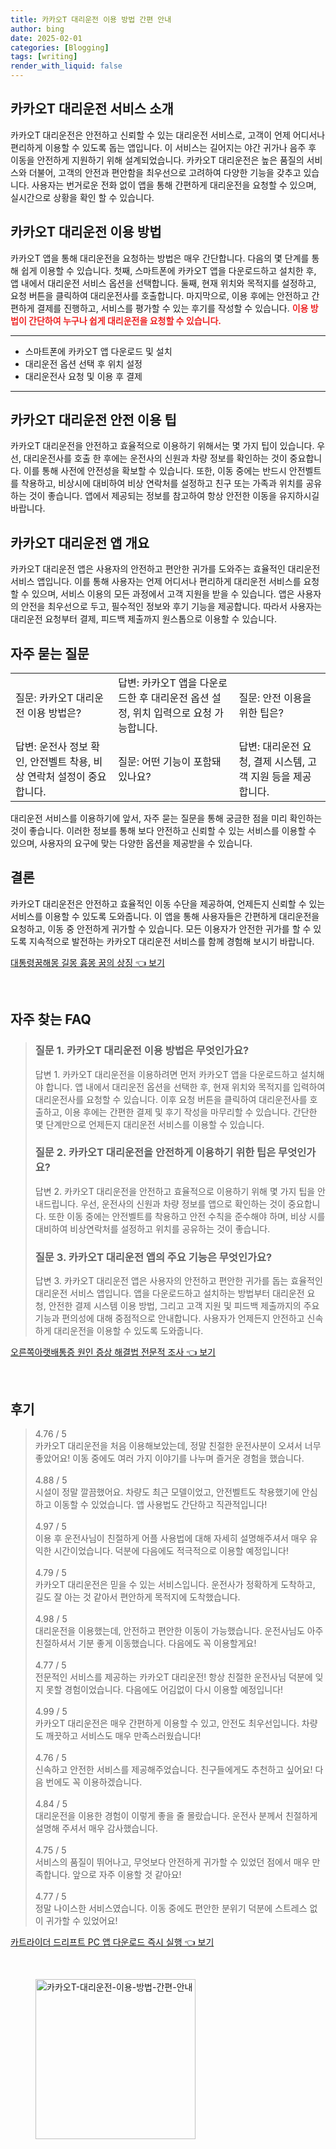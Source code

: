 ```yaml
---
title: 카카오T 대리운전 이용 방법 간편 안내
author: bing
date: 2025-02-01
categories: [Blogging]
tags: [writing]
render_with_liquid: false
---
```



<h2 id='카카오T대리운전소개'>카카오T 대리운전 서비스 소개</h2>

<p>카카오T 대리운전은 안전하고 신뢰할 수 있는 대리운전 서비스로, 고객이 언제 어디서나 편리하게 이용할 수 있도록 돕는 앱입니다. 이 서비스는 길어지는 야간 귀가나 음주 후 이동을 안전하게 지원하기 위해 설계되었습니다. 카카오T 대리운전은 높은 품질의 서비스와 더불어, 고객의 안전과 편안함을 최우선으로 고려하여 다양한 기능을 갖추고 있습니다. 사용자는 번거로운 전화 없이 앱을 통해 간편하게 대리운전을 요청할 수 있으며, 실시간으로 상황을 확인 할 수 있습니다.</p>

<h2 id='카카오T대리운전이용방법'>카카오T 대리운전 이용 방법</h2>

<p>카카오T 앱을 통해 대리운전을 요청하는 방법은 매우 간단합니다. 다음의 몇 단계를 통해 쉽게 이용할 수 있습니다. 첫째, 스마트폰에 카카오T 앱을 다운로드하고 설치한 후, 앱 내에서 대리운전 서비스 옵션을 선택합니다. 둘째, 현재 위치와 목적지를 설정하고, 요청 버튼을 클릭하여 대리운전사를 호출합니다. 마지막으로, 이용 후에는 안전하고 간편하게 결제를 진행하고, 서비스를 평가할 수 있는 후기를 작성할 수 있습니다. <b><span style="color: #ee2323;">이용 방법이 간단하여 누구나 쉽게 대리운전을 요청할 수 있습니다.</span></b></p>

<hr />

<ul>
    <li>스마트폰에 카카오T 앱 다운로드 및 설치</li>
    <li>대리운전 옵션 선택 후 위치 설정</li>
    <li>대리운전사 요청 및 이용 후 결제</li>
</ul>

<hr />

<h2 id='카카오T대리운전안전이용팁'>카카오T 대리운전 안전 이용 팁</h2>

<p>카카오T 대리운전을 안전하고 효율적으로 이용하기 위해서는 몇 가지 팁이 있습니다. 우선, 대리운전사를 호출 한 후에는 운전사의 신원과 차량 정보를 확인하는 것이 중요합니다. 이를 통해 사전에 안전성을 확보할 수 있습니다. 또한, 이동 중에는 반드시 안전벨트를 착용하고, 비상시에 대비하여 비상 연락처를 설정하고 친구 또는 가족과 위치를 공유하는 것이 좋습니다. 앱에서 제공되는 정보를 참고하여 항상 안전한 이동을 유지하시길 바랍니다.</p>

<h2 id='카카오T대리운전앱개요'>카카오T 대리운전 앱 개요</h2>

<p>카카오T 대리운전 앱은 사용자의 안전하고 편안한 귀가를 도와주는 효율적인 대리운전 서비스 앱입니다. 이를 통해 사용자는 언제 어디서나 편리하게 대리운전 서비스를 요청할 수 있으며, 서비스 이용의 모든 과정에서 고객 지원을 받을 수 있습니다. 앱은 사용자의 안전을 최우선으로 두고, 필수적인 정보와 후기 기능을 제공합니다. 따라서 사용자는 대리운전 요청부터 결제, 피드백 제출까지 원스톱으로 이용할 수 있습니다.</p>

<h2 id='자주묻는질문'>자주 묻는 질문</h2>

<table>
    <tr>
        <td>질문: 카카오T 대리운전 이용 방법은?</td>
        <td>답변: 카카오T 앱을 다운로드한 후 대리운전 옵션 설정, 위치 입력으로 요청 가능합니다.</td>
        <td>질문: 안전 이용을 위한 팁은?</td>
    </tr>
    <tr>
        <td>답변: 운전사 정보 확인, 안전벨트 착용, 비상 연락처 설정이 중요합니다.</td>
        <td>질문: 어떤 기능이 포함돼 있나요?</td>
        <td>답변: 대리운전 요청, 결제 시스템, 고객 지원 등을 제공합니다.</td>
    </tr>
</table>

<p>대리운전 서비스를 이용하기에 앞서, 자주 묻는 질문을 통해 궁금한 점을 미리 확인하는 것이 좋습니다. 이러한 정보를 통해 보다 안전하고 신뢰할 수 있는 서비스를 이용할 수 있으며, 사용자의 요구에 맞는 다양한 옵션을 제공받을 수 있습니다.</p>

<h2 id='결론'>결론</h2>

<p>카카오T 대리운전은 안전하고 효율적인 이동 수단을 제공하여, 언제든지 신뢰할 수 있는 서비스를 이용할 수 있도록 도와줍니다. 이 앱을 통해 사용자들은 간편하게 대리운전을 요청하고, 이동 중 안전하게 귀가할 수 있습니다. 모든 이용자가 안전한 귀가를 할 수 있도록 지속적으로 발전하는 카카오T 대리운전 서비스를 함께 경험해 보시기 바랍니다.</p>


<p><a class="click-button" title="대통령꿈해몽 길몽 흉몽 꿈의 상징" href="https://24nara.github.io/posts/%EB%8C%80%ED%86%B5%EB%A0%B9%EA%BF%88%ED%95%B4%EB%AA%BD-%EA%B8%B8%EB%AA%BD-%ED%9D%89%EB%AA%BD-%EA%BF%88%EC%9D%98-%EC%83%81%EC%A7%95/" rel="dofollow">대통령꿈해몽 길몽 흉몽 꿈의 상징 👈 보기</a></p><br>
<h2 id='자주_찾는_FAQ'>자주 찾는 FAQ</h2>
<div itemscope="" itemtype="https://schema.org/FAQPage"> 
<blockquote> 
<div itemscope="" itemprop="mainEntity" itemtype="https://schema.org/Question"> 
<h3 itemprop="name">질문 1. 카카오T 대리운전 이용 방법은 무엇인가요?</h3> 
<div itemscope="" itemprop="acceptedAnswer" itemtype="https://schema.org/Answer"> 
<span itemprop="text"> 
<p>답변 1. 카카오T 대리운전을 이용하려면 먼저 카카오T 앱을 다운로드하고 설치해야 합니다. 앱 내에서 대리운전 옵션을 선택한 후, 현재 위치와 목적지를 입력하여 대리운전사를 요청할 수 있습니다. 이후 요청 버튼을 클릭하여 대리운전사를 호출하고, 이용 후에는 간편한 결제 및 후기 작성을 마무리할 수 있습니다. 간단한 몇 단계만으로 언제든지 대리운전 서비스를 이용할 수 있습니다.</p> 
</span> 
</div> 
</div> 

<div itemscope="" itemprop="mainEntity" itemtype="https://schema.org/Question"> 
<h3 itemprop="name">질문 2. 카카오T 대리운전을 안전하게 이용하기 위한 팁은 무엇인가요?</h3> 
<div itemscope="" itemprop="acceptedAnswer" itemtype="https://schema.org/Answer"> 
<span itemprop="text"> 
<p>답변 2. 카카오T 대리운전을 안전하고 효율적으로 이용하기 위해 몇 가지 팁을 안내드립니다. 우선, 운전사의 신원과 차량 정보를 앱으로 확인하는 것이 중요합니다. 또한 이동 중에는 안전벨트를 착용하고 안전 수칙을 준수해야 하며, 비상 시를 대비하여 비상연락처를 설정하고 위치를 공유하는 것이 좋습니다.</p> 
</span> 
</div> 
</div> 

<div itemscope="" itemprop="mainEntity" itemtype="https://schema.org/Question"> 
<h3 itemprop="name">질문 3. 카카오T 대리운전 앱의 주요 기능은 무엇인가요?</h3> 
<div itemscope="" itemprop="acceptedAnswer" itemtype="https://schema.org/Answer"> 
<span itemprop="text"> 
<p>답변 3. 카카오T 대리운전 앱은 사용자의 안전하고 편안한 귀가를 돕는 효율적인 대리운전 서비스 앱입니다. 앱을 다운로드하고 설치하는 방법부터 대리운전 요청, 안전한 결제 시스템 이용 방법, 그리고 고객 지원 및 피드백 제출까지의 주요 기능과 편의성에 대해 중점적으로 안내합니다. 사용자가 언제든지 안전하고 신속하게 대리운전을 이용할 수 있도록 도와줍니다.</p> 
</span> 
</div> 
</div> 
</blockquote> 
</div>
<p><a class="click-button" title="오른쪽아랫배통증 원인 증상 해결법 전문적 조사" href="https://24nara.github.io/posts/%EC%98%A4%EB%A5%B8%EC%AA%BD%EC%95%84%EB%9E%AB%EB%B0%B0%ED%86%B5%EC%A6%9D-%EC%9B%90%EC%9D%B8-%EC%A6%9D%EC%83%81-%ED%95%B4%EA%B2%B0%EB%B2%95-%EC%A0%84%EB%AC%B8%EC%A0%81-%EC%A1%B0%EC%82%AC/" rel="dofollow">오른쪽아랫배통증 원인 증상 해결법 전문적 조사 👈 보기</a></p><br>
<h2 id='후기'>후기</h2>
<div itemscope itemtype="https://schema.org/Product">
  <blockquote>
  <div itemprop="review" itemscope itemtype="https://schema.org/Review">
      <div itemprop="reviewRating" itemscope itemtype="https://schema.org/Rating"> <span itemprop="ratingValue">4.76</span> / <span itemprop="bestRating">5</span> </div>
      <span itemprop="reviewBody">카카오T 대리운전을 처음 이용해보았는데, 정말 친절한 운전사분이 오셔서 너무 좋았어요! 이동 중에도 여러 가지 이야기를 나누며 즐거운 경험을 했습니다.</span>
  </div>
  <br>
  <div itemprop="review" itemscope itemtype="https://schema.org/Review">
      <div itemprop="reviewRating" itemscope itemtype="https://schema.org/Rating"> <span itemprop="ratingValue">4.88</span> / <span itemprop="bestRating">5</span> </div>
      <span itemprop="reviewBody">시설이 정말 깔끔했어요. 차량도 최근 모델이었고, 안전벨트도 착용했기에 안심하고 이동할 수 있었습니다. 앱 사용법도 간단하고 직관적입니다!</span>
  </div>
  <br>
  <div itemprop="review" itemscope itemtype="https://schema.org/Review">
      <div itemprop="reviewRating" itemscope itemtype="https://schema.org/Rating"> <span itemprop="ratingValue">4.97</span> / <span itemprop="bestRating">5</span> </div>
      <span itemprop="reviewBody">이용 후 운전사님이 친절하게 어플 사용법에 대해 자세히 설명해주셔서 매우 유익한 시간이었습니다. 덕분에 다음에도 적극적으로 이용할 예정입니다!</span>
  </div>
  <br>
  <div itemprop="review" itemscope itemtype="https://schema.org/Review">
      <div itemprop="reviewRating" itemscope itemtype="https://schema.org/Rating"> <span itemprop="ratingValue">4.79</span> / <span itemprop="bestRating">5</span> </div>
      <span itemprop="reviewBody">카카오T 대리운전은 믿을 수 있는 서비스입니다. 운전사가 정확하게 도착하고, 길도 잘 아는 것 같아서 편안하게 목적지에 도착했습니다.</span>
  </div>
  <br>
  <div itemprop="review" itemscope itemtype="https://schema.org/Review">
      <div itemprop="reviewRating" itemscope itemtype="https://schema.org/Rating"> <span itemprop="ratingValue">4.98</span> / <span itemprop="bestRating">5</span> </div>
      <span itemprop="reviewBody">대리운전을 이용했는데, 안전하고 편안한 이동이 가능했습니다. 운전사님도 아주 친절하셔서 기분 좋게 이동했습니다. 다음에도 꼭 이용할게요!</span>
  </div>
  <br>
  <div itemprop="review" itemscope itemtype="https://schema.org/Review">
      <div itemprop="reviewRating" itemscope itemtype="https://schema.org/Rating"> <span itemprop="ratingValue">4.77</span> / <span itemprop="bestRating">5</span> </div>
      <span itemprop="reviewBody">전문적인 서비스를 제공하는 카카오T 대리운전! 항상 친절한 운전사님 덕분에 잊지 못할 경험이었습니다. 다음에도 어김없이 다시 이용할 예정입니다!</span>
  </div>
  <br>
  <div itemprop="review" itemscope itemtype="https://schema.org/Review">
      <div itemprop="reviewRating" itemscope itemtype="https://schema.org/Rating"> <span itemprop="ratingValue">4.99</span> / <span itemprop="bestRating">5</span> </div>
      <span itemprop="reviewBody">카카오T 대리운전은 매우 간편하게 이용할 수 있고, 안전도 최우선입니다. 차량도 깨끗하고 서비스도 매우 만족스러웠습니다!</span>
  </div>
  <br>
  <div itemprop="review" itemscope itemtype="https://schema.org/Review">
      <div itemprop="reviewRating" itemscope itemtype="https://schema.org/Rating"> <span itemprop="ratingValue">4.76</span> / <span itemprop="bestRating">5</span> </div>
      <span itemprop="reviewBody">신속하고 안전한 서비스를 제공해주었습니다. 친구들에게도 추천하고 싶어요! 다음 번에도 꼭 이용하겠습니다.</span>
  </div>
  <br>
  <div itemprop="review" itemscope itemtype="https://schema.org/Review">
      <div itemprop="reviewRating" itemscope itemtype="https://schema.org/Rating"> <span itemprop="ratingValue">4.84</span> / <span itemprop="bestRating">5</span> </div>
      <span itemprop="reviewBody">대리운전을 이용한 경험이 이렇게 좋을 줄 몰랐습니다. 운전사 분께서 친절하게 설명해 주셔서 매우 감사했습니다.</span>
  </div>
  <br>
  <div itemprop="review" itemscope itemtype="https://schema.org/Review">
      <div itemprop="reviewRating" itemscope itemtype="https://schema.org/Rating"> <span itemprop="ratingValue">4.75</span> / <span itemprop="bestRating">5</span> </div>
      <span itemprop="reviewBody">서비스의 품질이 뛰어나고, 무엇보다 안전하게 귀가할 수 있었던 점에서 매우 만족합니다. 앞으로 자주 이용할 것 같아요!</span>
  </div>
  <br>
  <div itemprop="review" itemscope itemtype="https://schema.org/Review">
      <div itemprop="reviewRating" itemscope itemtype="https://schema.org/Rating"> <span itemprop="ratingValue">4.77</span> / <span itemprop="bestRating">5</span> </div>
      <span itemprop="reviewBody">정말 나이스한 서비스였습니다. 이동 중에도 편안한 분위기 덕분에 스트레스 없이 귀가할 수 있었어요!</span>
  </div>
  </blockquote>
</div>
<p><a class="click-button" title="카트라이더 드리프트 PC 앱 다운로드 즉시 실행" href="https://24nara.github.io/posts/%EC%B9%B4%ED%8A%B8%EB%9D%BC%EC%9D%B4%EB%8D%94-%EB%93%9C%EB%A6%AC%ED%94%84%ED%8A%B8-PC-%EC%95%B1-%EB%8B%A4%EC%9A%B4%EB%A1%9C%EB%93%9C-%EC%A6%89%EC%8B%9C-%EC%8B%A4%ED%96%89/" rel="dofollow">카트라이더 드리프트 PC 앱 다운로드 즉시 실행 👈 보기</a></p><br>
<figure class="image"><img src="https://24nara.github.io/assets/img/thumbnail/카카오T-대리운전-이용-방법-간편-안내.webp" alt="카카오T-대리운전-이용-방법-간편-안내" width="256" height="256"></figure>